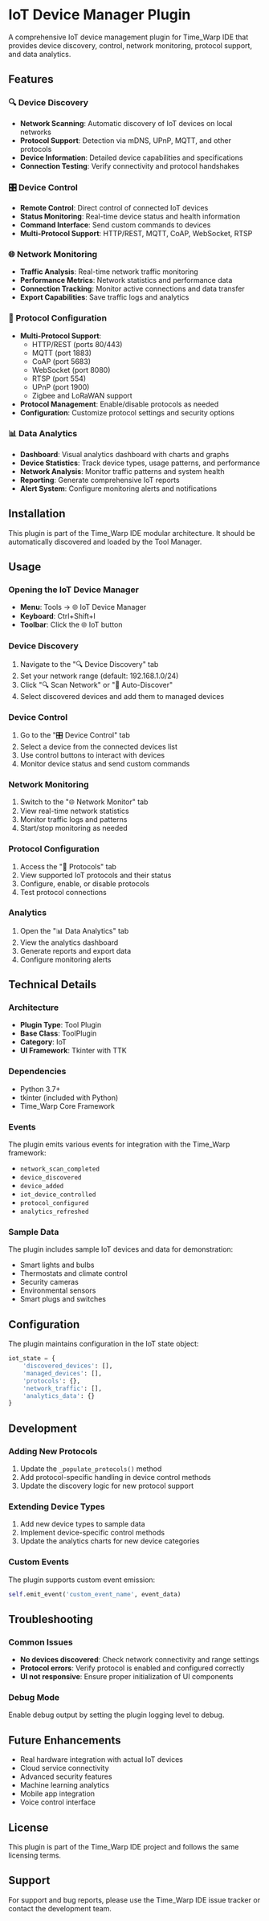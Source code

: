 # IoT Device Manager Plugin

A comprehensive IoT device management plugin for Time_Warp IDE that provides device discovery, control, network monitoring, protocol support, and data analytics.

## Features

### 🔍 Device Discovery
- **Network Scanning**: Automatic discovery of IoT devices on local networks
- **Protocol Support**: Detection via mDNS, UPnP, MQTT, and other protocols
- **Device Information**: Detailed device capabilities and specifications
- **Connection Testing**: Verify connectivity and protocol handshakes

### 🎛️ Device Control
- **Remote Control**: Direct control of connected IoT devices
- **Status Monitoring**: Real-time device status and health information
- **Command Interface**: Send custom commands to devices
- **Multi-Protocol Support**: HTTP/REST, MQTT, CoAP, WebSocket, RTSP

### 🌐 Network Monitoring
- **Traffic Analysis**: Real-time network traffic monitoring
- **Performance Metrics**: Network statistics and performance data
- **Connection Tracking**: Monitor active connections and data transfer
- **Export Capabilities**: Save traffic logs and analytics

### 📡 Protocol Configuration
- **Multi-Protocol Support**:
  - HTTP/REST (ports 80/443)
  - MQTT (port 1883)
  - CoAP (port 5683)
  - WebSocket (port 8080)
  - RTSP (port 554)
  - UPnP (port 1900)
  - Zigbee and LoRaWAN support
- **Protocol Management**: Enable/disable protocols as needed
- **Configuration**: Customize protocol settings and security options

### 📊 Data Analytics
- **Dashboard**: Visual analytics dashboard with charts and graphs
- **Device Statistics**: Track device types, usage patterns, and performance
- **Network Analysis**: Monitor traffic patterns and system health
- **Reporting**: Generate comprehensive IoT reports
- **Alert System**: Configure monitoring alerts and notifications

## Installation

This plugin is part of the Time_Warp IDE modular architecture. It should be automatically discovered and loaded by the Tool Manager.

## Usage

### Opening the IoT Device Manager
- **Menu**: Tools → 🌐 IoT Device Manager
- **Keyboard**: Ctrl+Shift+I
- **Toolbar**: Click the 🌐 IoT button

### Device Discovery
1. Navigate to the "🔍 Device Discovery" tab
2. Set your network range (default: 192.168.1.0/24)
3. Click "🔍 Scan Network" or "🔄 Auto-Discover"
4. Select discovered devices and add them to managed devices

### Device Control
1. Go to the "🎛️ Device Control" tab
2. Select a device from the connected devices list
3. Use control buttons to interact with devices
4. Monitor device status and send custom commands

### Network Monitoring
1. Switch to the "🌐 Network Monitor" tab
2. View real-time network statistics
3. Monitor traffic logs and patterns
4. Start/stop monitoring as needed

### Protocol Configuration
1. Access the "📡 Protocols" tab
2. View supported IoT protocols and their status
3. Configure, enable, or disable protocols
4. Test protocol connections

### Analytics
1. Open the "📊 Data Analytics" tab
2. View the analytics dashboard
3. Generate reports and export data
4. Configure monitoring alerts

## Technical Details

### Architecture
- **Plugin Type**: Tool Plugin
- **Base Class**: ToolPlugin
- **Category**: IoT
- **UI Framework**: Tkinter with TTK

### Dependencies
- Python 3.7+
- tkinter (included with Python)
- Time_Warp Core Framework

### Events
The plugin emits various events for integration with the Time_Warp framework:
- `network_scan_completed`
- `device_discovered`
- `device_added`
- `iot_device_controlled`
- `protocol_configured`
- `analytics_refreshed`

### Sample Data
The plugin includes sample IoT devices and data for demonstration:
- Smart lights and bulbs
- Thermostats and climate control
- Security cameras
- Environmental sensors
- Smart plugs and switches

## Configuration

The plugin maintains configuration in the IoT state object:
```python
iot_state = {
    'discovered_devices': [],
    'managed_devices': [],
    'protocols': {},
    'network_traffic': [],
    'analytics_data': {}
}
```

## Development

### Adding New Protocols
1. Update the `_populate_protocols()` method
2. Add protocol-specific handling in device control methods
3. Update the discovery logic for new protocol support

### Extending Device Types
1. Add new device types to sample data
2. Implement device-specific control methods
3. Update the analytics charts for new device categories

### Custom Events
The plugin supports custom event emission:
```python
self.emit_event('custom_event_name', event_data)
```

## Troubleshooting

### Common Issues
- **No devices discovered**: Check network connectivity and range settings
- **Protocol errors**: Verify protocol is enabled and configured correctly
- **UI not responsive**: Ensure proper initialization of UI components

### Debug Mode
Enable debug output by setting the plugin logging level to debug.

## Future Enhancements

- Real hardware integration with actual IoT devices
- Cloud service connectivity
- Advanced security features
- Machine learning analytics
- Mobile app integration
- Voice control interface

## License

This plugin is part of the Time_Warp IDE project and follows the same licensing terms.

## Support

For support and bug reports, please use the Time_Warp IDE issue tracker or contact the development team.